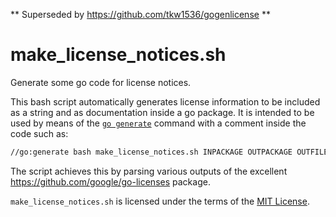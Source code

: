 ** Superseded by https://github.com/tkw1536/gogenlicense **
 
# make_license_notices.sh

Generate some go code for license notices. 

This bash script automatically generates license information to be included as a string and as documentation inside a go package. 
It is intended to be used by means of the [`go generate`](https://golang.org/pkg/cmd/go/internal/generate/) command with a comment inside the code such as:

```bash
//go:generate bash make_license_notices.sh INPACKAGE OUTPACKAGE OUTFILE DECLARATION
```

The script achieves this by parsing various outputs of the excellent https://github.com/google/go-licenses package. 

`make_license_notices.sh` is licensed under the terms of the [MIT License](LICENSE). 
